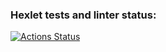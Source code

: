 ### Hexlet tests and linter status:
[![Actions Status](https://github.com/k4rt4sh/java-project-61/actions/workflows/hexlet-check.yml/badge.svg)](https://github.com/k4rt4sh/java-project-61/actions)